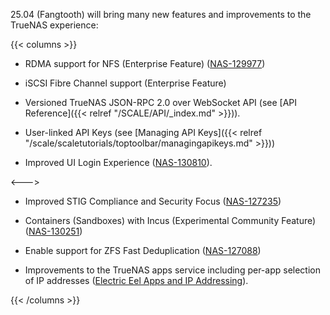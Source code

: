 &NewLine;

25.04 (Fangtooth) will bring many new features and improvements to the TrueNAS experience:

{{< columns >}}
* RDMA support for NFS (Enterprise Feature) ([NAS-129977](https://ixsystems.atlassian.net/browse/NAS-129977))
  
* iSCSI Fibre Channel support (Enterprise Feature)

* Versioned TrueNAS JSON-RPC 2.0 over WebSocket API (see [API Reference]({{< relref "/SCALE/API/_index.md" >}})).

* User-linked API Keys (see [Managing API Keys]({{< relref "/scale/scaletutorials/toptoolbar/managingapikeys.md" >}}))

* Improved UI Login Experience ([NAS-130810](https://ixsystems.atlassian.net/browse/NAS-130810)).

<--->

* Improved STIG Compliance and Security Focus ([NAS-127235](https://ixsystems.atlassian.net/browse/NAS-127235))

* Containers (Sandboxes) with Incus (Experimental Community Feature) ([NAS-130251](https://ixsystems.atlassian.net/browse/NAS-130251))

* Enable support for ZFS Fast Deduplication ([NAS-127088](https://ixsystems.atlassian.net/browse/NAS-127088))

* Improvements to the TrueNAS apps service including per-app selection of IP addresses ([Electric Eel Apps and IP Addressing](https://forums.truenas.com/t/electric-eel-apps-and-ip-addressing/27445)).

{{< /columns >}}
